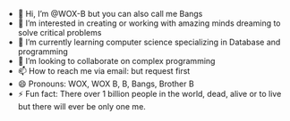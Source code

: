 - 👋 Hi, I’m @WOX-B but you can also call me Bangs
- 👀 I’m interested in creating or working with amazing minds dreaming to solve critical problems
- 🌱 I’m currently learning computer science specializing in Database and programming
- 💞️ I’m looking to collaborate on complex programming 
- 📫 How to reach me via email: but request first
- 😄 Pronouns: WOX, WOX B, B, Bangs, Brother B
- ⚡ Fun fact: There over 1 billion people in the world, dead, alive or to live but there will ever be only one me.

<!---
WOX-B/WOX-B is a ✨ special ✨ repository because its `README.md` (this file) appears on your GitHub profile.
You can click the Preview link to take a look at your changes.
--->
